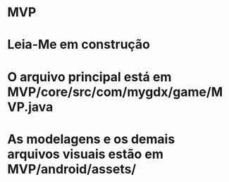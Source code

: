 # MVP
# Leia-Me em construção
# O arquivo principal está em  MVP/core/src/com/mygdx/game/MVP.java
# As modelagens e os demais arquivos visuais estão em MVP/android/assets/

